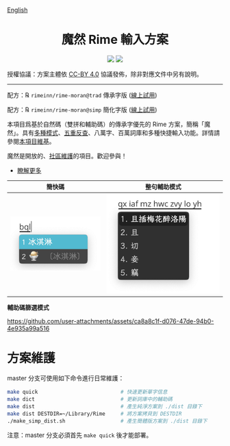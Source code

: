 [English](README-en.md)

<h1 align="center">魔然 Rime 輸入方案</h1>

<p align="center">
<a href="https://github.com/rimeinn/rime-moran/issues"><img src="https://img.shields.io/badge/%E6%AD%A1%E8%BF%8E-%E5%8F%83%E8%88%87%E8%B2%A2%E7%8D%BB-1dd3b0?style=for-the-badge&logo=github"/></a>
<a href="https://zrmfans.cn/demo/"><img src="https://img.shields.io/badge/Fcitx5-線上試用-1dd3b0?style=for-the-badge&logo=github"/></a>
</p>

授權協議：方案主體依 [CC-BY 4.0](http://creativecommons.org/licenses/by/4.0/) 協議發佈，除非對應文件中另有說明。

---

配方：℞ `rimeinn/rime-moran@trad` 傳承字版 ([線上試用](https://zrmfans.cn/demo/))

配方：℞ `rimeinn/rime-moran@simp` 簡化字版 ([線上試用](https://zrmfans.cn/zh-Hans/demo/))

本項目爲基於自然碼（雙拼和輔助碼）的傳承字優先的 Rime 方案，簡稱「魔然」。具有[多種模式](https://github.com/rimeinn/rime-moran/wiki/%E5%90%84%E8%BC%B8%E5%85%A5%E6%A8%A1%E5%BC%8F%E8%AA%AA%E6%98%8E)、[五重反查](https://github.com/rimeinn/rime-moran/wiki/%E6%95%99%E7%A8%8B#%E5%85%B6%E4%BA%94%E6%9B%B0%E4%BA%94%E9%87%8D%E5%8F%8D%E6%9F%A5)、八萬字、百萬詞庫和多種快捷輸入功能。詳情請參閱[本項目維基](https://github.com/rimeinn/rime-moran/wiki)。

魔然是開放的、[社區維護](https://zrmfans.cn/book/misc/acknowledgement.html)的項目。歡迎參與！

- [瞭解更多](https://zrmfans.cn)

| 簡快碼                              | 整句輔助模式                             |
|-------------------------------------|------------------------------------------|
| ![簡快碼](./etc/screenshot-bql.png) | ![整句輔助碼](./etc/screenshot-poem.png) |

**輔助碼篩選模式**

https://github.com/user-attachments/assets/ca8a8c1f-d076-47de-94b0-4e935a99a516

# 方案維護

master 分支可使用如下命令進行日常維護：

```bash
make quick                           # 快速更新單字信息
make dict                            # 更新詞庫中的輔助碼
make dist                            # 產生純淨方案到 ./dist 目錄下
make dist DESTDIR=~/Library/Rime     # 將方案拷貝到 DESTDIR
./make_simp_dist.sh                  # 產生簡體版方案到 ./dist 目錄下
```

注意：master 分支必須首先 `make quick` 後才能部署。
